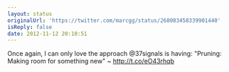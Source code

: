```yaml
---
layout: status
originalUrl: 'https://twitter.com/marcgg/status/268083458339901440'
isReply: false
date: 2012-11-12 20:10:51
---
```


Once again, I can only love the approach @37signals is having: "Pruning: Making room for something new" ~ http://t.co/eO43rhqb
